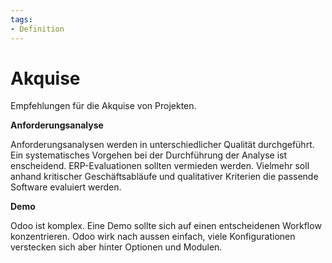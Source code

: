 ```yaml
---
tags:
- Definition
---
```

# Akquise

Empfehlungen für die Akquise von Projekten.

**Anforderungsanalyse**

Anforderungsanalysen werden in unterschiedlicher Qualität durchgeführt. Ein systematisches Vorgehen bei der Durchführung der Analyse ist enscheidend. ERP-Evaluationen sollten vermieden werden. Vielmehr soll anhand kritischer Geschäftsabläufe und qualitativer Kriterien die passende Software evaluiert werden.

**Demo**

Odoo ist komplex. Eine Demo sollte sich auf einen entscheidenen Workflow konzentrieren. Odoo wirk nach aussen einfach, viele Konfigurationen verstecken sich aber hinter Optionen und Modulen.